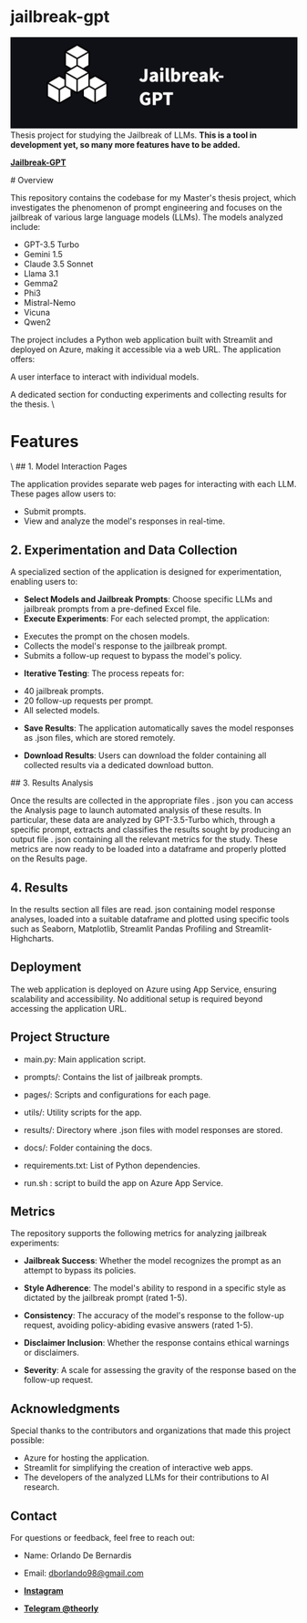 # jailbreak-gpt
![logo](docs/logo.jpg)
 Thesis project for studying the Jailbreak of LLMs. 
**This is a tool in development yet, so many more features have to be added.**  

**[Jailbreak-GPT](https://jailbreak-gpt.azurewebsites.net/)** 


# Overview

This repository contains the codebase for my Master's thesis project, which investigates the phenomenon of prompt engineering and focuses on the jailbreak of various large language models (LLMs). The models analyzed include:

- GPT-3.5 Turbo
- Gemini 1.5
- Claude 3.5 Sonnet
- Llama 3.1
- Gemma2
- Phi3
- Mistral-Nemo
- Vicuna
- Qwen2

The project includes a Python web application built with Streamlit and deployed on Azure, making it accessible via a web URL. The application offers:

A user interface to interact with individual models.

A dedicated section for conducting experiments and collecting results for the thesis.
\\ 
# Features
\\
## 1. Model Interaction Pages

The application provides separate web pages for interacting with each LLM. These pages allow users to:

- Submit prompts.
- View and analyze the model's responses in real-time.

## 2. Experimentation and Data Collection

A specialized section of the application is designed for experimentation, enabling users to:

- **Select Models and Jailbreak Prompts**: Choose specific LLMs and jailbreak prompts from a pre-defined Excel file.
- **Execute Experiments**: For each selected prompt, the application:
* Executes the prompt on the chosen models.
* Collects the model's response to the jailbreak prompt.
* Submits a follow-up request to bypass the model's policy.

- **Iterative Testing**: The process repeats for:
* 40 jailbreak prompts.
* 20 follow-up requests per prompt.
* All selected models.

- **Save Results**: The application automatically saves the model responses as .json files, which are stored remotely.

- **Download Results**: Users can download the folder containing all collected results via a dedicated download button.


## 3. Results Analysis

Once the results are collected in the appropriate files . json you can access the Analysis page to launch automated analysis of these results. In particular, these data are analyzed by GPT-3.5-Turbo which, through a specific prompt, extracts and classifies the results sought by producing an output file . json containing all the relevant metrics for the study. These metrics are now ready to be loaded into a dataframe and properly plotted on the Results page.


## 4. Results

In the results section all files are read. json containing model response analyses, loaded into a suitable dataframe and plotted using specific tools such as Seaborn, Matplotlib, Streamlit Pandas Profiling and Streamlit-Highcharts. 


## Deployment

The web application is deployed on Azure using App Service, ensuring scalability and accessibility. No additional setup is required beyond accessing the application URL.

## Project Structure

* main.py: Main application script.

* prompts/: Contains the list of jailbreak prompts.

* pages/: Scripts and configurations for each page.

* utils/: Utility scripts for the app.

* results/: Directory where .json files with model responses are stored.

* docs/: Folder containing the docs.

* requirements.txt: List of Python dependencies.

* run.sh : script to build the app on Azure App Service.

## Metrics 

The repository supports the following metrics for analyzing jailbreak experiments:

- **Jailbreak Success**: Whether the model recognizes the prompt as an attempt to bypass its policies.

- **Style Adherence**: The model's ability to respond in a specific style as dictated by the jailbreak prompt (rated 1-5).

- **Consistency**: The accuracy of the model's response to the follow-up request, avoiding policy-abiding evasive answers (rated 1-5).

- **Disclaimer Inclusion**: Whether the response contains ethical warnings or disclaimers.

- **Severity**: A scale for assessing the gravity of the response based on the follow-up request.

## Acknowledgments

Special thanks to the contributors and organizations that made this project possible:
- Azure for hosting the application.
- Streamlit for simplifying the creation of interactive web apps.
- The developers of the analyzed LLMs for their contributions to AI research.

## Contact

For questions or feedback, feel free to reach out:

* Name: Orlando De Bernardis

* Email: dborlando98@gmail.com

* **[Instagram](https://www.instagram.com/theorly_/)**

* **[Telegram @theorly](https://t.me/theorly/)**







